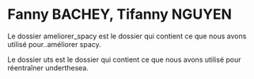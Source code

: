 # Fanny BACHEY, Tifanny NGUYEN

Le dossier ameliorer_spacy est le dossier qui contient ce que nous avons utilisé pour..améliorer spacy.

Le dossier uts est le dossier qui contient ce que nous avons utilisé pour réentraîner underthesea.